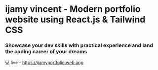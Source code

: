 # ijamy vincent - Modern portfolio website using React.js & Tailwind CSS




### Showcase your dev skills with practical experience and land the coding career of your dreams
💻 live  - https://ijamyportfolio.web.app


